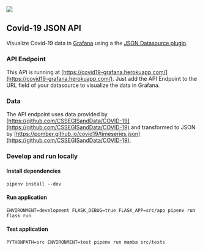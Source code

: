 ![](https://travis-ci.com/twei55/covid19-grafana-datasource.svg?branch=master)

## Covid-19 JSON API

Visualize Covid-19 data in [Grafana](https://grafana.com/grafana/) using a the [JSON Datasource plugin](https://grafana.com/grafana/plugins/simpod-json-datasource).

### API Endpoint

This API is running at [https://covid19-grafana.herokuapp.com/](https://covid19-grafana.herokuapp.com/). Just add the API Endpoint to the URL field of your datasource to visualize the data in Grafana.

### Data

The API endpoint uses data provided by [https://github.com/CSSEGISandData/COVID-19](https://github.com/CSSEGISandData/COVID-19) and transformed to JSON by [https://pomber.github.io/covid19/timeseries.json](https://github.com/CSSEGISandData/COVID-19).

### Develop and run locally

#### Install dependencies

```
pipenv install --dev
```

#### Run application

```
ENVIRONMENT=development FLASK_DEBUG=true FLASK_APP=src/app pipenv run flask run
```

#### Test application

```
PYTHONPATH=src ENVIRONMENT=test pipenv run mamba src/tests
```
